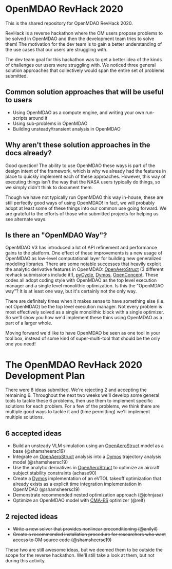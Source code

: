 # OpenMDAO RevHack 2020

This is the shared repository for OpenMDAO RevHack 2020. 

RevHack is a reverse hackathon where the OM users propose problems to be solved in OpenMDAO and then the development team tries to solve them! 
The motivation for the dev team is to gain a better understanding of the use cases that our users are struggling with. 

The dev team goal for this hackathon was to get a better idea of the kinds of challenges our users were struggling with. 
We noticed three general solution approaches that collectively would span the entire set of problems submitted.

## Common solution approaches that will be useful to users
* Using OpenMDAO as a compute engine, and writing your own run-scripts around it
* Using sub-problems in OpenMDAO
* Building unsteady/transient analysis in OpenMDAO

## Why aren't these solution approaches in the docs already? 
Good question! 
The ability to use OpenMDAO these ways is part of the design intent of the framework, 
which is why we already had the features in place to quickly implement each of these approaches. 
However, this way of executing things isn't the way that the NASA users typically do things,
so we simply didn't think to document them. 

Though we have not typically run OpenMDAO this way in-house, 
these are still perfectly good ways of using OpenMDAO! 
In fact, we will probably adopt at least some of these things into our common use going forward. 
We are grateful to the efforts of those who submitted projects for helping us see alternate ways. 


## Is there an "OpenMDAO Way"?
OpenMDAO V3 has introduced a lot of API refinement and performance gains to the platform. 
One effect of these improvements is a new usage of OpenMDAO as low-level computational layer for building new generalized modeling libraries. 
There are some notable successes that heavily exploit the analytic derivative features in OpenMDAO: [OpenAeroStruct][1] (3 different revhack submissions include it!), [pyCycle][4], [Dymos][2], [OpenConcept][5].
These codes all adopt coding style with OpenMDAO as the top level execution manager and a single level monolithic optimization. 
Is this the "OpenMDAO way"? 
It is at least one way, but it's certainly not the only way. 

There are definitely times when it makes sense to have something else (i.e. not OpenMDAO) be the top level execution manager. 
Not every problem is most effectively solved as a single monolithic block with a single optimizer. 
So we'll show you how we'd implement these thins using OpenMDAO as a part of a larger whole. 

Moving forward we'd like to have OpenMDAO be seen as one tool in your tool box, instead of some kind of super-multi-tool that should be the only one you need! 


# The OpenMDAO RevHack 2020 Development Plan

There were 8 ideas submitted. 
We're rejecting 2 and accepting the remaining 6. 
Throughout the next two weeks we'll develop some general tools to tackle these 6 problems, 
then use them to implement specific solutions for each problem. 
For a few of the problems, we think there are multiple good ways to tackle it and (time permitting) we'll implement multiple solutions. 

## 6 accepted ideas
* Build an unsteady VLM simulation using an [OpenAeroStruct][1] model as a base (@shamsheersc19)
* Integrate an [OpenAeroStruct][1] analysis into a [Dymos][2] trajectory analysis model (@shamsheersc19)
* Use the analytic derivatives in [OpenAeroStruct][1] to optimize an aircraft subject stability constraints (achase90)
* Create a [Dymos][2] implementation of an eVTOL takeoff optimization that already exists as a explicit time integration implementation in OpenMDAO (@shamsheersc19)
* Demonstrate recommended nested optimization approach (@johnjasa)
* Optimize an OpenMDAO model with [CMA-ES][10] optimizer (@relf)

## 2 rejected ideas
* ~~Write a new solver that provides nonlinear preconditioning (@anilyil)~~
* ~~Create a recommended installation procedure for researchers who want access to OM source code (@shamsheersc19)~~

These two are still awesome ideas, 
but we deemed them to be outside the scope for the reverse hackathon.
We'll still take a look at them, but not during this activity. 









[0]: https://openmdao.org/2020-openmdao-reverse-hackathon/
[1]: https://github.com/mdolab/OpenAeroStruct
[2]: https://github.com/OpenMDAO/dymos
[3]: https://www.youtube.com/watch?v=OlL1QmtLQQw&list=PLPusXFXT29sXIwZfZf3tLs3wr1sPk7d5J&index=6
[4]: https://github.com/OpenMDAO/pyCycle
[5]: https://github.com/mdolab/openconcept
[6]: https://docs.scipy.org/doc/scipy/reference/generated/scipy.integrate.odeint.html
[7]: https://docs.scipy.org/doc/scipy/reference/generated/scipy.integrate.solve_ivp.html#scipy.integrate.solve_ivp
[8]: http://openmdao.org/twodocs/versions/3.4.0/features/core_features/working_with_derivatives/total_compute_jacvec_product.html
[10]: https://github.com/CMA-ES/pycma
